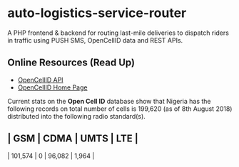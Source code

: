 # auto-logistics-service-router

A PHP frontend & backend for routing last-mile deliveries to dispatch riders in traffic using PUSH SMS, OpenCellID data and REST APIs.

## Online Resources (Read Up)

- [OpenCellID API](http://wiki.opencellid.org/wiki/API)
- [OpenCellID Home Page](https://www.opencellid.org/#zoom=16&lat=37.77889&lon=-122.41942)

Current stats on the **Open Cell ID** database show that Nigeria has the following records on total number of cells is 199,620 (as of 8th August 2018) distributed into the following radio standard(s).

| GSM     |	CDMA  |	UMTS    | LTE   |
-------------------------------------
| 101,574 |	0     |	96,082  |	1,964 |

